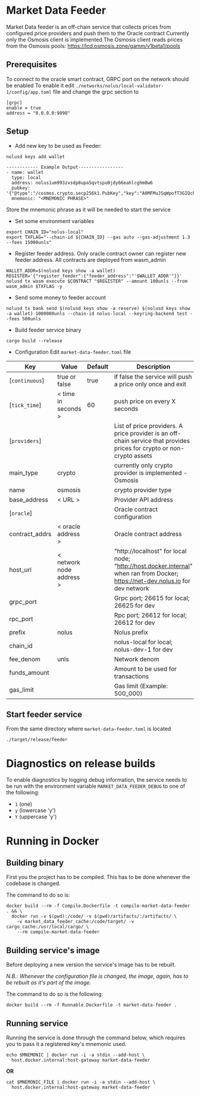 # Market Data Feeder

Market Data feeder is an off-chain service that collects prices from configured price providers and push them to the
Oracle contract
Currently only the Osmosis client is implemented
The Osmosis client reads prices from the Osmosis pools: https://lcd.osmosis.zone/gamm/v1beta1/pools

## Prerequisites

To connect to the oracle smart contract, GRPC port on the network should be enabled
To enable it edit `./networks/nolus/local-validator-1/config/app.toml` file and change the grpc section to

```shell
[grpc]
enable = true
address = "0.0.0.0:9090"
```

## Setup

* Add new key to be used as Feeder:

```shell
nolusd keys add wallet

------------ Example Output-----------------
- name: wallet
  type: local
  address: nolus1um993zvsdp8upa5qvtspu0jdy66eahlcghm0w6
  pubkey: '{"@type":"/cosmos.crypto.secp256k1.PubKey","key":"A0MFMuJSqWpofT3GIQchGyL9bADlC5GEWu3QJHGL/XHZ"}'
  mnemonic: "<MNEMONIC PHRASE>"
```

Store the mnemonic phrase as it will be needed to start the service

* Set some environment variables

```shell
export CHAIN_ID="nolus-local"
export TXFLAG="--chain-id ${CHAIN_ID} --gas auto --gas-adjustment 1.3 --fees 15000unls"
```

* Register feeder address. Only oracle contract owner can register new feeder address. All contracts are deployed from
  wasm_admin

```shell
WALLET_ADDR=$(nolusd keys show -a wallet)
REGISTER='{"register_feeder":{"feeder_address":"'$WALLET_ADDR'"}}'
nolusd tx wasm execute $CONTRACT "$REGISTER" --amount 100unls --from wasm_admin $TXFLAG -y
```

* Send some money to feeder account

```shell
nolusd tx bank send $(nolusd keys show -a reserve) $(nolusd keys show -a wallet) 1000000unls --chain-id nolus-local --keyring-backend test --fees 500unls
```

* Build feeder service binary

```shell
cargo build --release
```

* Configuration
  Edit `market-data-feeder.toml` file

| Key            | Value                    | Default | Description                                                                                                                     |
|----------------|--------------------------|---------|---------------------------------------------------------------------------------------------------------------------------------|
| [`continuous`] | true or false            | true    | if false the service will push a price only once and exit                                                                       |
| [`tick_time`]  | < time in seconds >      | 60      | push price on every X seconds                                                                                                   |
| [`providers`]  |                          |         | List of price providers. A price provider is an off-chain service that provides prices for crypto or non-crypto assets          |
| main_type      | crypto                   |         | currently only crypto provider is implemented - Osmosis                                                                         |
| name           | osmosis                  |         | crypto provider type                                                                                                            |
| base_address   | < URL >                  |         | Provider API address                                                                                                            |
| [`oracle`]     |                          |         | Oracle contract configuration                                                                                                   |
| contract_addrs | < oracle address >       |         | Oracle contract address                                                                                                         |
| host_url       | < network node address > |         | "http://localhost" for local node; "http://host.docker.internal" when ran from Docker; https://net-dev.nolus.io for dev network |
| grpc_port      |                          |         | Grpc port; 26615 for local; 26625 for dev                                                                                       |
| rpc_port       |                          |         | Rpc port; 26612 for local; 26612 for dev                                                                                        |
| prefix         | nolus                    |         | Nolus prefix                                                                                                                    |
| chain_id       |                          |         | nolus-local for local; nolus-dev-1 for dev                                                                                      |
| fee_denom      | unls                     |         | Network denom                                                                                                                   |
| funds_amount   |                          |         | Amount to be used for transactions                                                                                              |
| gas_limit      |                          |         | Gas limit (Example: 500_000)                                                                                                    |

## Start feeder service

From the same directory where `market-data-feeder.toml` is located

```shell
./target/release/feeder
```

# Diagnostics on release builds

To enable diagnostics by logging debug information, the service needs to be run
with the environment variable `MARKET_DATA_FEEDER_DEBUG` to one of the following:
* `1` (one)
* `y` (lowercase 'y')
* `Y` (uppercase 'y')

# Running in Docker

## Building binary

First you the project has to be compiled.
This has to be done whenever the codebase is changed.

The command to do so is:

```shell
docker build --rm -f Compile.Dockerfile -t compile-market-data-feeder . && \
  docker run -v $(pwd):/code/ -v $(pwd)/artifacts/:/artifacts/ \
    -v market_data_feeder_cache:/code/target/ -v cargo_cache:/usr/local/cargo/ \
    --rm compile-market-data-feeder
```

## Building service's image

Before deploying a new version the service's image has to be rebuilt.

*N.B.: Whenever the configuration file is changed, the image, again,
has to be rebuilt as it's part of the image.*

The command to do so is the following:

```shell
docker build --rm -f Runnable.Dockerfile -t market-data-feeder .
```

## Running service

Running the service is done through the command below, which requires you to
pass it a registered key's mnemonic used.

```shell
echo $MNEMONIC | docker run -i -a stdin --add-host \
  host.docker.internal:host-gateway market-data-feeder
```

**OR**

```shell
cat $MNEMONIC_FILE | docker run -i -a stdin --add-host \
  host.docker.internal:host-gateway market-data-feeder
```
